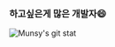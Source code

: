 ### 하고싶은게 많은 개발자😄

<!--
**MUNSY-eggrice/MUNSY-eggrice** is a ✨ _special_ ✨ repository because its `README.md` (this file) appears on your GitHub profile.

Here are some ideas to get you started:

- 🔭 I’m currently working on ...
- 🌱 I’m currently learning ...
- 👯 I’m looking to collaborate on ...
- 🤔 I’m looking for help with ...
- 💬 Ask me about ...
- 📫 How to reach me: ...
- 😄 Pronouns: ...
- ⚡ Fun fact: ...
-->

![Munsy's git stat](https://github-readme-stats.vercel.app/api?username=MUNSY-eggrice&show_icons=true&theme=default)

